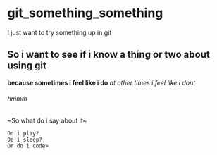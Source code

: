 # git_something_something
I just want to try something up in git


## So i want to see if i know a thing or two about using git
__because sometimes i feel like i do__
_at other times i feel like i dont_

###### hmmm
~So what do i say about it~

```
Do i play?
Do i sleep?
Or do i code>

```
